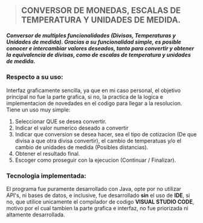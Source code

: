 > ## CONVERSOR DE MONEDAS, ESCALAS DE TEMPERATURA Y UNIDADES DE MEDIDA.

##### Conversor de multiples funcionalidades (Divisas, Temperaturas y Unidades de medida). Gracias a su funcionalidad simple, es posible conocer e intercambiar valores deseados, tanto para convertir y obtener la equivalencia de divisas, como de escalas de temperatura y unidades de medida.

### Respecto a su uso:

Interfaz graficamente sencilla, ya que en mi caso personal, el objetivo principal no fue la parte grafica, si no, la practica de la logica e implementacion de novedades en el codigo para llegar a la resolucion. Tiene un uso muy simple:
1. Seleccionar QUE se desea convertir.
2. Indicar el valor numerico deseado a convertir 
3. Indicar que conversion se desea hacer, sea el tipo de cotizacion (De que divisa a que otra divisa convertir), el cambio de temperatuas y/o el cambio de unidades de medida (Posibles distancias).
4. Obtener el resultado final.
5. Escoger como proseguir con la ejecucion (Continuar / Finalizar).

### Tecnologia implementada:

El programa fue puramente desarrollado con Java, opte por no utilizar API's, ni bases de datos, e inclusive, fue desarrollado **sin** el uso de **IDE**, si no, que utilice unicamente el compilador de codigo **VISUAL STUDIO CODE**, motivo por el cual tambien la parte grafica e interfaz, no fue priorizada ni altamente desarrollada.